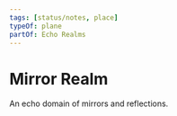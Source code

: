 ```yaml
---
tags: [status/notes, place]
typeOf: plane
partOf: Echo Realms
---
```


# Mirror Realm

An echo domain of mirrors and reflections. 